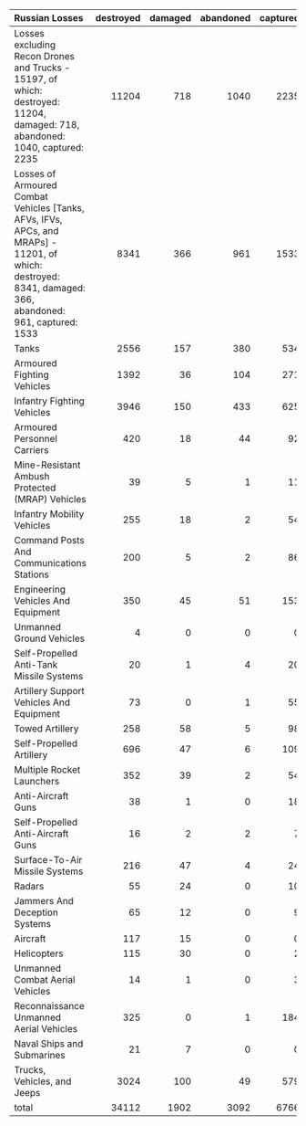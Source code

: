 | Russian Losses                                                                                                                                           |   destroyed |   damaged |   abandoned |   captured |   total |
|:---------------------------------------------------------------------------------------------------------------------------------------------------------|------------:|----------:|------------:|-----------:|--------:|
| Losses excluding Recon Drones and Trucks - 15197, of which: destroyed: 11204, damaged: 718, abandoned: 1040, captured: 2235                              |       11204 |       718 |        1040 |       2235 |   15197 |
| Losses of Armoured Combat Vehicles [Tanks, AFVs, IFVs, APCs, and MRAPs] - 11201, of which: destroyed: 8341, damaged: 366, abandoned: 961, captured: 1533 |        8341 |       366 |         961 |       1533 |   11201 |
| Tanks                                                                                                                                                    |        2556 |       157 |         380 |        534 |    3627 |
| Armoured Fighting Vehicles                                                                                                                               |        1392 |        36 |         104 |        271 |    1803 |
| Infantry Fighting Vehicles                                                                                                                               |        3946 |       150 |         433 |        625 |    5154 |
| Armoured Personnel Carriers                                                                                                                              |         420 |        18 |          44 |         92 |     574 |
| Mine-Resistant Ambush Protected  (MRAP) Vehicles                                                                                                         |          39 |         5 |           1 |         11 |      56 |
| Infantry Mobility Vehicles                                                                                                                               |         255 |        18 |           2 |         54 |     329 |
| Command Posts And Communications Stations                                                                                                                |         200 |         5 |           2 |         86 |     293 |
| Engineering Vehicles And Equipment                                                                                                                       |         350 |        45 |          51 |        153 |     599 |
| Unmanned Ground Vehicles                                                                                                                                 |           4 |         0 |           0 |          0 |       4 |
| Self-Propelled Anti-Tank Missile Systems                                                                                                                 |          20 |         1 |           4 |         20 |      45 |
| Artillery Support Vehicles And Equipment                                                                                                                 |          73 |         0 |           1 |         55 |     129 |
| Towed Artillery                                                                                                                                          |         258 |        58 |           5 |         98 |     419 |
| Self-Propelled Artillery                                                                                                                                 |         696 |        47 |           6 |        109 |     858 |
| Multiple Rocket Launchers                                                                                                                                |         352 |        39 |           2 |         54 |     447 |
| Anti-Aircraft Guns                                                                                                                                       |          38 |         1 |           0 |         18 |      57 |
| Self-Propelled Anti-Aircraft Guns                                                                                                                        |          16 |         2 |           2 |          7 |      27 |
| Surface-To-Air Missile Systems                                                                                                                           |         216 |        47 |           4 |         24 |     291 |
| Radars                                                                                                                                                   |          55 |        24 |           0 |         10 |      89 |
| Jammers And Deception Systems                                                                                                                            |          65 |        12 |           0 |          9 |      86 |
| Aircraft                                                                                                                                                 |         117 |        15 |           0 |          0 |     132 |
| Helicopters                                                                                                                                              |         115 |        30 |           0 |          2 |     147 |
| Unmanned Combat Aerial Vehicles                                                                                                                          |          14 |         1 |           0 |          3 |      18 |
| Reconnaissance Unmanned Aerial Vehicles                                                                                                                  |         325 |         0 |           1 |        184 |     510 |
| Naval Ships and Submarines                                                                                                                               |          21 |         7 |           0 |          0 |      28 |
| Trucks, Vehicles, and Jeeps                                                                                                                              |        3024 |       100 |          49 |        579 |    3752 |
| total                                                                                                                                                    |       34112 |      1902 |        3092 |       6766 |   45872 |
